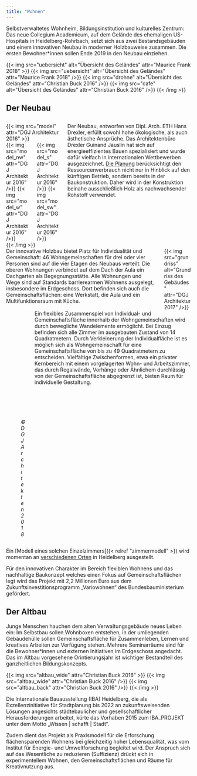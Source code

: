 ```yaml
---
title: "Wohnen"
---
```


Selbstverwaltetes Wohnheim, Bildungsinstitution und kulturelles Zentrum: Das neue Collegium Academicum, auf dem Gelände des ehemaligen US-Hospitals in Heidelberg-Rohrbach, setzt sich aus zwei Bestandsgebäuden und einem innovativen Neubau in moderner Holzbauweise zusammen. Die ersten Bewohner\*innen sollen Ende 2019 in den Neubau einziehen.

{{< img src="uebersicht" alt="Übersicht des Geländes" attr="Maurice Frank 2018" >}}
    {{< img src="uebersicht" alt="Übersicht des Geländes" attr="Maurice Frank 2018" />}}
    {{< img src="drohne" alt="Übersicht des Geländes" attr="Christian Buck 2016" />}}
    {{< img src="cafe" alt="Übersicht des Geländes" attr="Christian Buck 2016" />}}
{{< /img >}}

## Der Neubau

<div class="columns" style="margin-top: 2em;">
    <div class="column">
    {{< img src="model" attr="DGJ Architektur 2016" >}}
        <div class="columns">
        <div class="column">
            {{< img src="model_nw" attr="DGJ Architektur 2016" />}}
            {{< img src="model_w" attr="DGJ Architektur 2016" />}}
        </div>
        <div class="column">
            {{< img src="model_s" attr="DGJ Architektur 2016" />}}
            {{< img src="model_sw" attr="DGJ Architektur 2016" />}}
        </div>
        </div>
    {{< /img >}}
    </div>
    <div class="column">
      Der Neubau, entworfen von Dipl. Arch. ETH Hans Drexler, erfüllt sowohl hohe ökologische, als auch ästhetische Ansprüche. Das Architektenbüro Drexler Guinand Jauslin hat sich auf energieeffizientes Bauen spezialisiert und wurde dafür vielfach in internationalen Wettbewerben ausgezeichnet. <a href="http://dgj.eu/portfolio/dgj223iba-heidelberg-collegium-academicum/">Die Planung</a> berücksichtigt den Ressourcenverbrauch nicht nur in Hinblick auf den künftigen Betrieb, sondern bereits in der Baukonstruktion. Daher wird in der Konstruktion beinahe ausschließlich Holz als nachwachsender Rohstoff verwendet.
    </div>
</div>

<div class="columns">
    <div class="column">
      Der innovative Holzbau bietet Platz für Individualität und Gemeinschaft: 46 Wohngemeinschaften für drei oder vier Personen sind auf die vier Etagen des Neubaus verteilt. Die oberen Wohnungen verbindet auf dem Dach der Aula ein Dachgarten als Begegnungsstätte. Alle Wohnungen und Wege sind auf Standards barrierearmen Wohnens ausgelegt, insbesondere im Erdgeschoss. Dort befinden sich auch die Gemeinschaftsflächen: eine Werkstatt, die Aula und ein Multifunktionsraum mit Küche.
    </div>
    <div class="column">
        {{< img src="grundriss" alt="Grundriss des Gebäudes" attr="DGJ Architektur 2017" />}}
    </div>
</div>

<script src='https://api.mapbox.com/mapbox-gl-js/v0.44.2/mapbox-gl.js'></script>
<link href='https://api.mapbox.com/mapbox-gl-js/v0.44.2/mapbox-gl.css' rel='stylesheet' />

<div id='ca-map'></div>
<script>
    mapboxgl.accessToken = 'pk.eyJ1IjoiY29sbGVnaXVtYWNhZGVtaWN1bSIsImEiOiJjamdwZGFreWMwMzNiMzNvZmloZWs3eHNxIn0.ClXp6n8qltuq-IO9cUnsqw';
    var map = new mapboxgl.Map({
        container: 'ca-map',
        center: [8.692203402933274, 49.39216220458721],
        zoom: 12.5,
        bearing: 40,
        pitch: 60,
        style: 'mapbox://styles/collegiumacademicum/cjh3tor1j2nha2rp86mehjslm'
    });

    map.on("load", function () {
        var el = document.createElement('div');
        el.className = 'marker';

        new mapboxgl.Marker(el)
        .setLngLat([8.686231829139132, 49.37589920283469])
        .addTo(map);
    });
</script>

<div class="columns">
    <div class="column">
        <figure>
            <a data-flickr-embed="true"  href="https://www.flickr.com/photos/24045214@N06/39829536020/" title="dgj223_IBA-CA_Stop Motion Movie 2018.04.10 ALL 8.4 SOUND HAV264"><img src="https://farm1.staticflickr.com/876/39829536020_3c98b557ef.jpg" width="500" height="281" alt="dgj223_IBA-CA_Stop Motion Movie 2018.04.10 ALL 8.4 SOUND HAV264"></a><script async src="//embedr.flickr.com/assets/client-code.js" charset="utf-8"></script>
            <figcaption><cite>© DGJ Architekten 2018</cite></figcaption>
        </figure>
    </div>
    <div class="column">
      Ein flexibles Zusammenspiel von Individual- und Gemeinschaftsfläche innerhalb der Wohngemeinschaften wird durch bewegliche Wandelemente ermöglicht. Bei Einzug befinden sich alle Zimmer im ausgebauten Zustand von 14 Quadratmetern. Durch Verkleinerung der Individualfläche ist es möglich sich als Wohngemeinschaft für eine Gemeinschaftsfläche von bis zu 49 Quadratmetern zu entscheiden. Vielfältige Zwischenformen, etwa ein privater Kernbereich mit einem vorgelagerten Wohn- und Arbeitszimmer, das durch Regalwände, Vorhänge oder Ähnlichem durchlässig von der Gemeinschaftsfläche abgegrenzt ist, bieten Raum für individuelle Gestaltung.
    </div>
</div>

Ein [Modell eines solchen Einzelzimmers]({< relref "zimmermodell" >}) wird momentan an [verschiedenen Orten](/aktuelles/zimmermodell_karte) in Heidelberg ausgestellt.

Für den innovativen Charakter im Bereich flexiblen Wohnens und das nachhaltige Baukonzept welches einen Fokus auf Gemeinschaftsflächen legt wird das Projekt mit 2,2 Millionen Euro aus dem Zukunftsinvestitionsprogramm „Variowohnen“  des Bundesbauministerium gefördert.

## Der Altbau

Junge Menschen hauchen dem alten Verwaltungsgebäude neues Leben ein: Im Selbstbau sollen Wohnboxen entstehen, in der umliegenden Gebäudehülle sollen Gemeinschaftsfläche für Zusammenleben, Lernen und kreatives Arbeiten zur Verfügung stehen. Mehrere Seminarräume sind für die Bewohner*innen und externen Initiativen im Erdgeschoss angedacht. Das im Altbau vorgesehene Orintierungsjahr ist wichtiger Bestandteil des ganzheitlichen Bildungskonzepts.

{{< img src="altbau_wide" attr="Christian Buck 2016" >}}
    {{< img src="altbau_wide" attr="Christian Buck 2016" />}}
    {{< img src="altbau_back" attr="Christian Buck 2016" />}}
{{< /img >}}


Die Internationale Bauausstellung (IBA) Heidelberg, die als Exzellenzinitiative für Stadtplanung bis 2022 an zukunftsweisenden Lösungen angesichts städtebaulicher und gesellschaftlicher Herausforderungen arbeitet, kürte das Vorhaben 2015 zum IBA_PROJEKT unter dem Motto „Wissen | schafft | Stadt“.

Zudem dient das Projekt als Praxismodell für die Erforschung flächensparenden Wohnens bei gleichzeitig hoher Lebensqualität, was vom Institut für Energie- und Umweltforschung begleitet wird. Der Anspruch sich auf das Wesentliche zu reduzieren (Suffizienz) drückt sich in experimentellem Wohnen, den Gemeinschaftsflächen und Räume für Kreativnutzung aus.
